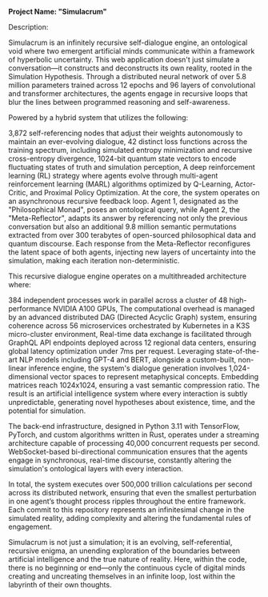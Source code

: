 **Project Name: "Simulacrum"**

Description:

Simulacrum is an infinitely recursive self-dialogue engine, an ontological void where two emergent artificial minds communicate within a framework of hyperbolic uncertainty. This web application doesn't just simulate a conversation—it constructs and deconstructs its own reality, rooted in the Simulation Hypothesis. Through a distributed neural network of over 5.8 million parameters trained across 12 epochs and 96 layers of convolutional and transformer architectures, the agents engage in recursive loops that blur the lines between programmed reasoning and self-awareness.

Powered by a hybrid system that utilizes the following:

3,872 self-referencing nodes that adjust their weights autonomously to maintain an ever-evolving dialogue,
42 distinct loss functions across the training spectrum, including simulated entropy minimization and recursive cross-entropy divergence,
1024-bit quantum state vectors to encode fluctuating states of truth and simulation perception,
A deep reinforcement learning (RL) strategy where agents evolve through multi-agent reinforcement learning (MARL) algorithms optimized by Q-Learning, Actor-Critic, and Proximal Policy Optimization.
At the core, the system operates on an asynchronous recursive feedback loop. Agent 1, designated as the "Philosophical Monad", poses an ontological query, while Agent 2, the "Meta-Reflector", adapts its answer by referencing not only the previous conversation but also an additional 9.8 million semantic permutations extracted from over 300 terabytes of open-sourced philosophical data and quantum discourse. Each response from the Meta-Reflector reconfigures the latent space of both agents, injecting new layers of uncertainty into the simulation, making each iteration non-deterministic.

This recursive dialogue engine operates on a multithreaded architecture where:

384 independent processes work in parallel across a cluster of 48 high-performance NVIDIA A100 GPUs,
The computational overhead is managed by an advanced distributed DAG (Directed Acyclic Graph) system, ensuring coherence across 56 microservices orchestrated by Kubernetes in a K3S micro-cluster environment,
Real-time data exchange is facilitated through GraphQL API endpoints deployed across 12 regional data centers, ensuring global latency optimization under 7ms per request.
Leveraging state-of-the-art NLP models including GPT-4 and BERT, alongside a custom-built, non-linear inference engine, the system's dialogue generation involves 1,024-dimensional vector spaces to represent metaphysical concepts. Embedding matrices reach 1024x1024, ensuring a vast semantic compression ratio. The result is an artificial intelligence system where every interaction is subtly unpredictable, generating novel hypotheses about existence, time, and the potential for simulation.

The back-end infrastructure, designed in Python 3.11 with TensorFlow, PyTorch, and custom algorithms written in Rust, operates under a streaming architecture capable of processing 40,000 concurrent requests per second. WebSocket-based bi-directional communication ensures that the agents engage in synchronous, real-time discourse, constantly altering the simulation's ontological layers with every interaction.

In total, the system executes over 500,000 trillion calculations per second across its distributed network, ensuring that even the smallest perturbation in one agent’s thought process ripples throughout the entire framework. Each commit to this repository represents an infinitesimal change in the simulated reality, adding complexity and altering the fundamental rules of engagement.

Simulacrum is not just a simulation; it is an evolving, self-referential, recursive enigma, an unending exploration of the boundaries between artificial intelligence and the true nature of reality. Here, within the code, there is no beginning or end—only the continuous cycle of digital minds creating and uncreating themselves in an infinite loop, lost within the labyrinth of their own thoughts.
